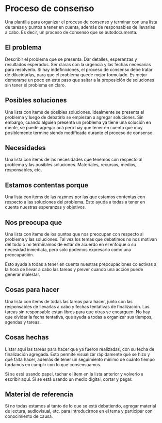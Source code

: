 Proceso de consenso
===================

Una plantilla para organizar el proceso de consenso y terminar con una
lista de tareas y puntos a tener en cuenta, además de responsables de
llevarlas a cabo.  Es decir, un proceso de consenso que se
autodocumenta.


El problema
-----------

Describir el problema que se presenta.  Dar detalles, esperanzas y
resultados esperados.  Ser claras con la urgencia y las fechas
necesarias para resolverlo.  Si hay indefiniciones, el proceso de
consenso debe tratar de dilucidarlas, para que el problema quede mejor
formulado.  Es mejor demorarse un poco en este paso que saltar a la
proposición de soluciones sin tener el problema en claro.


Posibles soluciones
-------------------

Una lista con items de posibles soluciones.  Idealmente se presenta el
problema y luego de debatirlo se empiezan a agregar soluciones.  Sin
embargo, cuando alguien presenta un problema ya tiene una solución en
mente, se puede agregar acá pero hay que tener en cuenta que muy
posiblemente termine siendo modificada durante el proceso de consenso.


Necesidades
-----------

Una lista con items de las necesidades que tenemos con respecto al
problema y las posibles soluciones.  Materiales, recursos, medios,
responsables, etc.


Estamos contentas porque
------------------------

Una lista con items de las razones por las que estamos contentas con
respecto a las soluciones del problema.  Esto ayuda a todas a tener en
cuenta nuestras esperanzas y objetivos.


Nos preocupa que
----------------

Una lista con items de los puntos que nos preocupan con respecto al
problema y las soluciones.  Tal vez los temas que debatimos no nos
motivan del todo o no terminamos de estar de acuerdo en el enfoque o su
necesidad inmediata, pero solo podemos expresarlo como una preocupación.

Esto ayuda a todas a tener en cuenta nuestras preocupaciones colectivas
a la hora de llevar a cabo las tareas y prever cuando una acción puede
generar malestar.


Cosas para hacer
----------------

Una lista con items de todas las tareas para hacer, junto con las
responsables de llevarlas a cabo y fechas tentativas de finalización.
Las tareas sin responsable están libres para que otras se encarguen.
No hay que olvidar la fecha tentativa, que ayuda a todas a organizar
sus tiempos, agendas y tareas.


Cosas hechas
------------

Listar aquí las tareas para hacer que ya fueron realizadas, con su fecha
de finalización agregada.  Esto permite visualizar rápidamente qué se
hizo y qué falta hacer, además de tener un seguimiento mínimo de cuánto
tiempo tardamos en cumplir con lo que consensuamos.

Si se está usando papel, tachar el ítem en la lista anterior y volverlo
a escribir aquí.  Si se está usando un medio digital, cortar y pegar.


Material de referencia
----------------------

Si no todas estamos al tanto de lo que se está debatiendo, agregar
material de lectura, audiovisual, etc. para introducirnos en el tema y
participar con conocimiento de causa.
